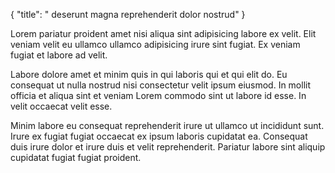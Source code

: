 {
  "title": " deserunt magna reprehenderit dolor nostrud"
}

Lorem pariatur proident amet nisi aliqua sint adipisicing labore ex velit. Elit veniam velit eu ullamco ullamco adipisicing irure sint fugiat. Ex veniam fugiat et labore ad velit.

Labore dolore amet et minim quis in qui laboris qui et qui elit do. Eu consequat ut nulla nostrud nisi consectetur velit ipsum eiusmod. In mollit officia et aliqua sint et veniam Lorem commodo sint ut labore id esse. In velit occaecat velit esse.

Minim labore eu consequat reprehenderit irure ut ullamco ut incididunt sunt. Irure ex fugiat fugiat occaecat ex ipsum laboris cupidatat ea. Consequat duis irure dolor et irure duis et velit reprehenderit. Pariatur labore sint aliquip cupidatat fugiat fugiat proident.
